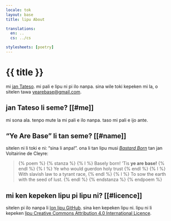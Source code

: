 ```yaml
---
locale: tok
layout: base
title: lipu About

translations:
  en: ..
  cs: ../cs

stylesheets: [poetry]
---
```


# {{ title }}

mi [jan Tateso](https://github.com/tadeassoucek). mi pali e lipu ni pi ilo nanpa. sina wile toki kepeken mi la, o sitelen tawa [yearebase@gmail.com](mailto:yearebase@gmail.com).

## jan Tateso li seme? [[#me]]

mi sona ala. tenpo mute la mi pali e ilo nanpa. taso mi pali e ijo ante.

## “Ye Are Base” li tan seme? [[#name]]

sitelen ni li toki e ni: “sina li anpa!”. ona li tan lipu musi [_Bastard Born_](https://theanarchistlibrary.org/library/voltairine-de-cleyre-bastard-born) tan jan Voltairine de Cleyre:

<blockquote>
  {% poem %}
    {% stanza %}
      {% l %} Basely born! ’Tis <strong>ye are base!</strong> {% endl %}
      {% l %} Ye who would guerdon holy trust {% endl %}
      {% l %} With slavish law to a tyrant race, {% endl %}
      {% l %} To sow the earth with the seed of lust. {% endl %}
    {% endstanza %}
  {% endpoem %}
</blockquote>

## mi ken kepeken lipu pi lipu ni? [[#licence]]

sitelen pi ilo nanpa li [lon lipu GitHub](https://github.com/yearebase/yearebase.github.io). sina ken kepeken lipu ni. lipu ni li kepeken [lipu Creative Commons Attribution 4.0 International Licence](https://creativecommons.org/licenses/by/4.0/).

